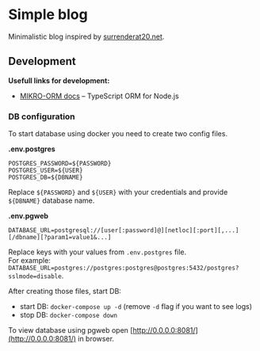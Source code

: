 # Simple blog

Minimalistic blog inspired by [surrenderat20.net](https://www.surrenderat20.net/).

## Development

**Usefull links for development:**

- [MIKRO-ORM docs](https://mikro-orm.io/docs/installation/) – TypeScript ORM for Node.js

### DB configuration

To start database using docker you need to create two config files.

**.env.postgres**  

```
POSTGRES_PASSWORD=${PASSWORD}
POSTGRES_USER=${USER}
POSTGRES_DB=${DBNAME}
```

Replace `${PASSWORD}` and `${USER}` with your credentials and provide `${DBNAME}` database name.

**.env.pgweb**

```
DATABASE_URL=postgresql://[user[:password]@][netloc][:port][,...][/dbname][?param1=value1&...]
```

Replace keys with your values from `.env.postgres` file.  
For example: `DATABASE_URL=postgres://postgres:postgres@postgres:5432/postgres?sslmode=disable`.

After creating those files, start DB:

- start DB: `docker-compose up -d` (remove `-d` flag if you want to see logs)
- stop DB: `docker-compose down`

To view database using pgweb open [http://0.0.0.0:8081/](http://0.0.0.0:8081/) in browser.